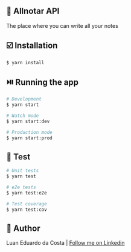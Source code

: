 ## :notebook: Allnotar API

The place where you can write all your notes

## :ballot_box_with_check: Installation

```bash
$ yarn install
```

## :play_or_pause_button: Running the app

```bash
# Development
$ yarn start

# Watch mode
$ yarn start:dev

# Production mode
$ yarn start:prod
```

## :test_tube: Test

```bash
# Unit tests
$ yarn test

# e2e tests
$ yarn test:e2e

# Test coverage
$ yarn test:cov
```

## :man: Author

Luan Eduardo da Costa | [Follow me on Linkedin](https://www.linkedin.com/in/luaneducosta/)
